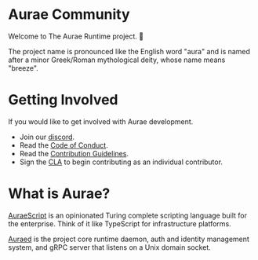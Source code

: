 # Aurae Community

Welcome to The Aurae Runtime project. 🎉

The project name is pronounced like the English word "aura" and is named after a minor Greek/Roman mythological deity, whose name means "breeze".
    
# Getting Involved

If you would like to get involved with Aurae development. 

 - Join our [discord](https://discord.gg/aTe2Rjg5rq).
 - Read the [Code of Conduct](/community/code-of-conduct).
 - Read the [Contribution Guidelines](/community/contributing).
 - Sign the [CLA](https://cla.aurae.io/) to begin contributing as an individual contributor. 

# What is Aurae? 

[AuraeScript](https://aurae.io/auraescript/) is an opinionated Turing complete scripting language built for the enterprise. Think of it like TypeScript for infrastructure platforms.

[Auraed](https://aurae.io/auraed/) is the project core runtime daemon, auth and identity management system, and gRPC server that listens on a Unix domain socket.
